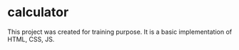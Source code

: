 # calculator

This project was created for training purpose. It is a basic implementation of HTML, CSS, JS.
